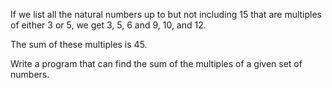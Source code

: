 If we list all the natural numbers up to but not including 15 that are
multiples of either 3 or 5, we get 3, 5, 6 and 9, 10, and 12.

The sum of these multiples is 45.

Write a program that can find the sum of the multiples of a given set of
numbers.
